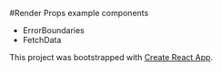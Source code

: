 #Render Props example components

- ErrorBoundaries
- FetchData


This project was bootstrapped with [Create React App](https://github.com/facebookincubator/create-react-app).